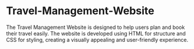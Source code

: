 # Travel-Management-Website
The Travel Management Website is designed to help users plan and book their travel easily. The website is developed using HTML for structure and CSS for styling, creating a visually appealing and user-friendly experience.
